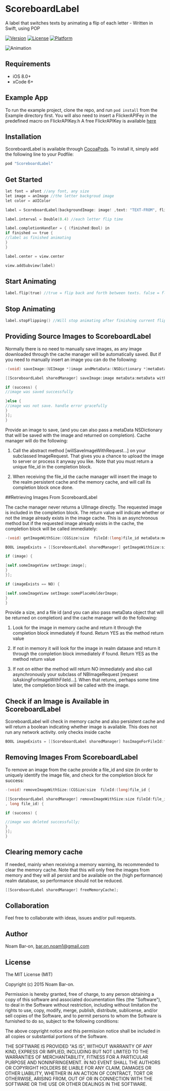# ScoreboardLabel
A label that switches texts by animating a flip of each letter - Written in Swift, using POP

[![Version](https://img.shields.io/cocoapods/v/ScoreboardLabel.svg?style=flat)](http://cocoapods.org/pods/ScoreboardLabel)
[![License](https://img.shields.io/cocoapods/l/ScoreboardLabel.svg?style=flat)](http://cocoapods.org/pods/ScoreboardLabel)
[![Platform](https://img.shields.io/cocoapods/p/ScoreboardLabel.svg?style=flat)](http://cocoapods.org/pods/ScoreboardLabel)

![Animation](ScoreboardLabel.gif)

## Requirements

* iOS 8.0+
* xCode 6+

## Example App 

To run the example project, clone the repo, and run `pod install` from the Example directory first.
You will also need to insert a FlickerAPIFey in the predefined macro on FlickrAPIKey.h
A free FlickrAPIKey is available [here](http://www.flickr.com/services/api/misc.api_keys.html)


## Installation

ScoreboardLabel is available through [CocoaPods](http://cocoapods.org). To install
it, simply add the following line to your Podfile:

```objective-c
pod "ScoreboardLabel"
```

## Get Started


```objective-c
let font = aFont //any font, any size
let image = anImage //the letter backgroud image
let color = aUIColor

label = ScoreboardLabel(backgroundImage: image! ,text: "TEXT-FROM", flipToText: "TEXT-TO", font:font, textColor:color)

label.interval = Double(0.4) //each letter flip time

label.completionHandler = { (finished:Bool) in
if finished == true {
//label as finished animating
}
}

label.center = view.center

view.addSubview(label)

```

## Start Animating

```objective-c
label.flip(true) //true = flip back and forth between texts. false = flip once from text to text and thats it
```

## Stop Animating

```objective-c
label.stopFlipping() //Will stop animating after finishing current flip
```


## Providing Source Images to ScoreboardLabel

Normally there is no need to manually save images, as any image downloaded through the cache manager will be automatically saved. But if you need to manually insert an image you can do the following:
```objective-c
-(void) saveImage:(UIImage *)image andMetaData:(NSDictionary *)metaData {

[[ScoreboardLabel sharedManager] saveImage:image metaData:metaData withCompletion:^(BOOL success, UIImage *savedImage, NSDictionary *savedMetaData, NSError * error) {

if (success) {
//image was saved successfully 

}else {
//image was not save. handle error gracefully
}
}];
}
```


Provide an image to save, (and you can also pass a metaData NSDictionary that will be saved with the image and returned on completion). Cache manager will do the following:

1. Call the abstract method [willSaveImageWithRequest...] on your subclassed ImageRequest. That gives you a chance to upload the image to server or process it anyway you like. Note that you must return a unique file_id in the completion block. 

2. When receiving the file_id the cache manager will insert the image to the realm persistent cache and the memory cache, and will call its completion block once done.

##Retrieving Images From ScoreboardLabel

The cache manager never returns a UIImage directly. The requested image is included in the completion block. The return value will indicate whether or not the image already exists in the image cache. This is an asynchronous method but if the requested image already exists in the cache, the completion block will be called immediately:

```objective-c
-(void) getImageWithSize:(CGSize)size  fileId:(long)file_id metaData:metaData {

BOOL imageExists = [[ScoreboardLabel sharedManager] getImageWithSize:size fileId:file_id metaData:metaData withCompletion:^(UIImage *image, long file_id) {

if (image) {

[self.someImageView setImage:image];
}
}];

if (imageExists == NO) {

[self.someImageView setImage:somePlaceHolderImage;
}
}
```
Provide a size, and a file id (and you can also pass metaData object that will be returned on completion) and the cache manager will do the following:

1. Look for the image in memory cache and return it through the completion block immediately if found. Return YES as the method return value

2. If not in memory it will look for the image in realm dataase and return it through the completion block immediately if found. Return YES as the method return value

3. If not on either the method will return NO immediately and also call asynchronously your subclass of NBImageRequest [request isAskingForImageWithFileId...]. When that returns, perhaps some time later, the completion block will be called with the image.

## Check if an Image is Available in ScoreboardLabel

ScoreboardLabel will check in memory cache and also persistent cache and will return a boolean indicating whether image is available. This does not run any network activity. only checks inside cache

```objective-c
BOOL imageExists = [[ScoreboardLabel sharedManager] hasImageForFileId:file_id size:size];
```

## Removing Images From ScoreboardLabel

To remove an image from the cache provide a file_id and size (in order to uniquely identify the image file, and check for the completion block for success:

```objective-c
-(void) removeImageWithSize:(CGSize)size  fileId:(long)file_id {

[[ScoreboardLabel sharedManager] removeImageWithSize:size fileId:file_id withCompletion:^(BOOL success
, long file_id) {

if (success) {

//image was deleted successfully;
}
}];
}
```

## Clearing memory cache

If needed, mainly when receiving a memory warning, its recommended to clear the memory cache. Note that this will only free the images from memory and they will all persist and be available on the (high performance) realm database, so performance should not be reduced.

```objective-c
[[ScoreboardLabel sharedManager] freeMemoryCache];
```

## Collaboration
Feel free to collaborate with ideas, issues and/or pull requests.


## Author

Noam Bar-on, bar.on.noam1@gmail.com

## License

The MIT License (MIT)

Copyright (c) 2015 Noam Bar-on.

Permission is hereby granted, free of charge, to any person obtaining a copy
of this software and associated documentation files (the "Software"), to deal
in the Software without restriction, including without limitation the rights
to use, copy, modify, merge, publish, distribute, sublicense, and/or sell
copies of the Software, and to permit persons to whom the Software is
furnished to do so, subject to the following conditions:

The above copyright notice and this permission notice shall be included in
all copies or substantial portions of the Software.

THE SOFTWARE IS PROVIDED "AS IS", WITHOUT WARRANTY OF ANY KIND, EXPRESS OR
IMPLIED, INCLUDING BUT NOT LIMITED TO THE WARRANTIES OF MERCHANTABILITY,
FITNESS FOR A PARTICULAR PURPOSE AND NONINFRINGEMENT. IN NO EVENT SHALL THE
AUTHORS OR COPYRIGHT HOLDERS BE LIABLE FOR ANY CLAIM, DAMAGES OR OTHER
LIABILITY, WHETHER IN AN ACTION OF CONTRACT, TORT OR OTHERWISE, ARISING FROM,
OUT OF OR IN CONNECTION WITH THE SOFTWARE OR THE USE OR OTHER DEALINGS IN
THE SOFTWARE.

<!--=======-->
<!--A label that switches texts by animating a flip of each letter - Written in Swift, using POP-->
